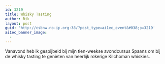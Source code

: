 ```yaml
---
id: 3219
title: Whisky Tasting
author: Rik
layout: post
guid: 'http://csbnw.no-ip.org:38/?post_type=ai1ec_event&#038;p=3219'
ai1ec_banner_image:
  - 
---
```

Vanavond heb ik gespijbeld bij mijn tien-weekse avondcursus Spaans om bij de whisky tasting te genieten van heerlijk rokerige Kilchoman whiskies.
